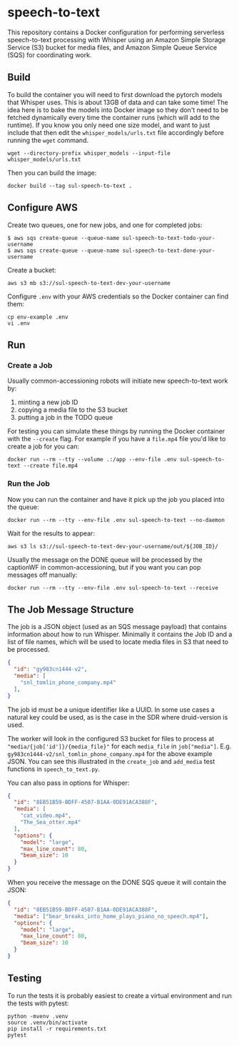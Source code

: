 # speech-to-text

This repository contains a Docker configuration for performing serverless speech-to-text processing with Whisper using an Amazon Simple Storage Service (S3) bucket for media files, and Amazon Simple Queue Service (SQS) for coordinating work.

## Build

To build the container you will need to first download the pytorch models that Whisper uses. This is about 13GB of data and can take some time! The idea here is to bake the models into Docker image so they don't need to be fetched dynamically every time the container runs (which will add to the runtime). If you know you only need one size model, and want to just include that then edit the `whisper_models/urls.txt` file accordingly before running the `wget` command.

```shell
wget --directory-prefix whisper_models --input-file whisper_models/urls.txt
```

Then you can build the image:

```shell
docker build --tag sul-speech-to-text .
```

## Configure AWS

Create two queues, one for new jobs, and one for completed jobs:

```shell
$ aws sqs create-queue --queue-name sul-speech-to-text-todo-your-username
$ aws sqs create-queue --queue-name sul-speech-to-text-done-your-username
```

Create a bucket: 

```shell
aws s3 mb s3://sul-speech-to-text-dev-your-username
```

Configure `.env` with your AWS credentials so the Docker container can find them:

```shell
cp env-example .env
vi .env
```

## Run

### Create a Job

Usually common-accessioning robots will initiate new speech-to-text work by:

1. minting a new job ID
3. copying a media file to the S3 bucket
5. putting a job in the TODO queue

For testing you can simulate these things by running the Docker container with the `--create` flag. For example if you have a `file.mp4` file you'd like to create a job for you can:

```shell
docker run --rm --tty --volume .:/app --env-file .env sul-speech-to-text --create file.mp4
```

### Run the Job

Now you can run the container and have it pick up the job you placed into the queue:

```shell
docker run --rm --tty --env-file .env sul-speech-to-text --no-daemon
```

Wait for the results to appear:

```shell
aws s3 ls s3://sul-speech-to-text-dev-your-username/out/${JOB_ID}/
```

Usually the message on the DONE queue will be processed by the captionWF in common-accessioning, but if you want you can pop messages off manually:

```shell
docker run --rm --tty --env-file .env sul-speech-to-text --receive
```

## The Job Message Structure

The job is a JSON object (used as an SQS message payload) that contains information about how to run Whisper. Minimally it contains the Job ID and a list of file names, which will be used to locate media files in S3 that need to be processed.

```json
{
  "id": "gy983cn1444-v2",
  "media": [
    "snl_tomlin_phone_company.mp4"
  ],
}
```

The job id must be a unique identifier like a UUID. In some use cases a natural key could be used, as is the case in the SDR where druid-version is used.

The worker will look in the configured S3 bucket for files to process at `"media/{job['id']}/{media_file}"` for each `media_file` in `job["media"]`. E.g. `gy983cn1444-v2/snl_tomlin_phone_company.mp4` for the above example JSON. You can see this illustrated in the `create_job` and `add_media` test functions in `speech_to_text.py`.

You can also pass in options for Whisper:

```json
{
  "id": "8EB51B59-BDFF-4507-B1AA-0DE91ACA388F",
  "media": [
    "cat_video.mp4",
    "The_Sea_otter.mp4"
  ],
  "options": {
    "model": "large",
    "max_line_count": 80,
    "beam_size": 10
  }
}
```

When you receive the message on the DONE SQS queue it will contain the JSON:

```json
{
  "id": "8EB51B59-BDFF-4507-B1AA-0DE91ACA388F",
  "media": ["bear_breaks_into_home_plays_piano_no_speech.mp4"],
  "options": {
    "model": "large",
    "max_line_count": 80,
    "beam_size": 10
  }
}
```  

## Testing

To run the tests it is probably easiest to create a virtual environment and run the tests with pytest:

```shell
python -mvenv .venv
source .venv/bin/activate
pip install -r requirements.txt
pytest
```
